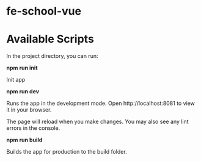 # fe-school-vue

# Available Scripts
In the project directory, you can run:

**npm run init**

Init app

**npm run dev**

Runs the app in the development mode.
Open http://localhost:8081 to view it in your browser.

The page will reload when you make changes.
You may also see any lint errors in the console.


**npm run build**

Builds the app for production to the build folder.
